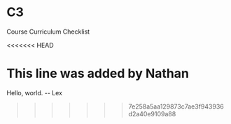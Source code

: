 C3
==

 Course Curriculum Checklist

<<<<<<< HEAD

This line was added by Nathan
=======
Hello, world. -- Lex
>>>>>>> 7e258a5aa129873c7ae3f943936d2a40e9109a88
